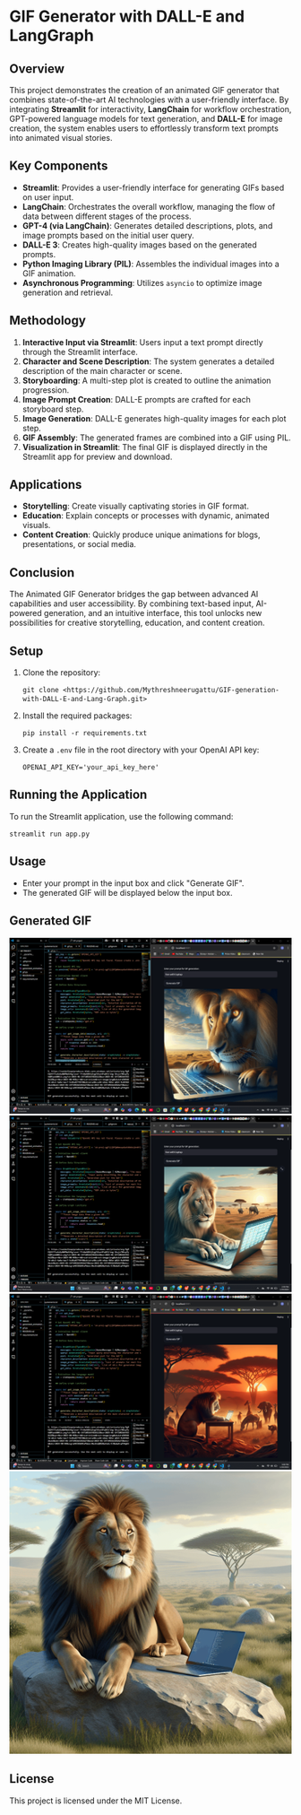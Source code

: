 # GIF Generator with DALL-E and LangGraph

## Overview
This project demonstrates the creation of an animated GIF generator that combines state-of-the-art AI technologies with a user-friendly interface. By integrating **Streamlit** for interactivity, **LangChain** for workflow orchestration, GPT-powered language models for text generation, and **DALL-E** for image creation, the system enables users to effortlessly transform text prompts into animated visual stories.

## Key Components
- **Streamlit**: Provides a user-friendly interface for generating GIFs based on user input.
- **LangChain**: Orchestrates the overall workflow, managing the flow of data between different stages of the process.
- **GPT-4 (via LangChain)**: Generates detailed descriptions, plots, and image prompts based on the initial user query.
- **DALL-E 3**: Creates high-quality images based on the generated prompts.
- **Python Imaging Library (PIL)**: Assembles the individual images into a GIF animation.
- **Asynchronous Programming**: Utilizes `asyncio` to optimize image generation and retrieval.

## Methodology
1. **Interactive Input via Streamlit**: Users input a text prompt directly through the Streamlit interface.
2. **Character and Scene Description**: The system generates a detailed description of the main character or scene.
3. **Storyboarding**: A multi-step plot is created to outline the animation progression.
4. **Image Prompt Creation**: DALL-E prompts are crafted for each storyboard step.
5. **Image Generation**: DALL-E generates high-quality images for each plot step.
6. **GIF Assembly**: The generated frames are combined into a GIF using PIL.
7. **Visualization in Streamlit**: The final GIF is displayed directly in the Streamlit app for preview and download.

## Applications
- **Storytelling**: Create visually captivating stories in GIF format.
- **Education**: Explain concepts or processes with dynamic, animated visuals.
- **Content Creation**: Quickly produce unique animations for blogs, presentations, or social media.

## Conclusion
The Animated GIF Generator bridges the gap between advanced AI capabilities and user accessibility. By combining text-based input, AI-powered generation, and an intuitive interface, this tool unlocks new possibilities for creative storytelling, education, and content creation.


## Setup
1. Clone the repository:
   ```
   git clone <https://github.com/Mythreshneerugattu/GIF-generation-with-DALL-E-and-Lang-Graph.git>
   ```

2. Install the required packages:
   ```
   pip install -r requirements.txt
   ```

3. Create a `.env` file in the root directory with your OpenAI API key:
   ```
   OPENAI_API_KEY='your_api_key_here'
   ```

## Running the Application
To run the Streamlit application, use the following command:
```
streamlit run app.py
```

## Usage
- Enter your prompt in the input box and click "Generate GIF".
- The generated GIF will be displayed below the input box.

## Generated GIF

![Screenshot](Screenshot1.png)
![Screenshot](Screenshot2.png)
![Screenshot](Screenshot3.png)
![GIF Animation](generated_animation.gif)


## License
This project is licensed under the MIT License.
